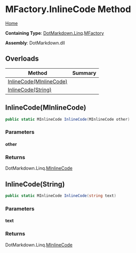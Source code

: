 <a name="_top"></a>

# MFactory\.InlineCode Method

[Home](../../../../README.md#_top)

**Containing Type**: [DotMarkdown.Linq](../../README.md#_top)\.[MFactory](../README.md#_top)

**Assembly**: DotMarkdown\.dll

## Overloads

| Method | Summary |
| ------ | ------- |
| [InlineCode(MInlineCode)](#DotMarkdown_Linq_MFactory_InlineCode_DotMarkdown_Linq_MInlineCode_) | |
| [InlineCode(String)](#DotMarkdown_Linq_MFactory_InlineCode_System_String_) | |

## InlineCode\(MInlineCode\) <a name="DotMarkdown_Linq_MFactory_InlineCode_DotMarkdown_Linq_MInlineCode_"></a>

```csharp
public static MInlineCode InlineCode(MInlineCode other)
```

### Parameters

#### other

### Returns

DotMarkdown\.Linq\.[MInlineCode](../../MInlineCode/README.md#_top)

## InlineCode\(String\) <a name="DotMarkdown_Linq_MFactory_InlineCode_System_String_"></a>

```csharp
public static MInlineCode InlineCode(string text)
```

### Parameters

#### text

### Returns

DotMarkdown\.Linq\.[MInlineCode](../../MInlineCode/README.md#_top)

